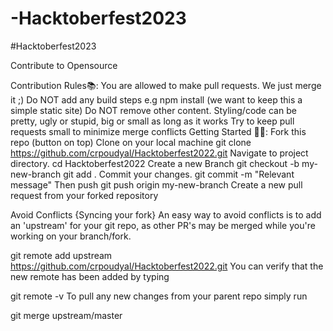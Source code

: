 # -Hacktoberfest2023
#Hacktoberfest2023

Contribute to Opensource

Contribution Rules📚:
You are allowed to make pull requests. We just merge it ;)
Do NOT add any build steps e.g npm install (we want to keep this a simple static site)
Do NOT remove other content.
Styling/code can be pretty, ugly or stupid, big or small as long as it works
Try to keep pull requests small to minimize merge conflicts
Getting Started 🤩🤗:
Fork this repo (button on top)
Clone on your local machine
git clone https://github.com/crpoudyal/Hacktoberfest2022.git
Navigate to project directory.
cd Hacktoberfest2022
Create a new Branch
git checkout -b my-new-branch
git add .
Commit your changes.
git commit -m "Relevant message"
Then push
git push origin my-new-branch
Create a new pull request from your forked repository

Avoid Conflicts {Syncing your fork}
An easy way to avoid conflicts is to add an 'upstream' for your git repo, as other PR's may be merged while you're working on your branch/fork.

git remote add upstream https://github.com/crpoudyal/Hacktoberfest2022.git
You can verify that the new remote has been added by typing

git remote -v
To pull any new changes from your parent repo simply run

git merge upstream/master
